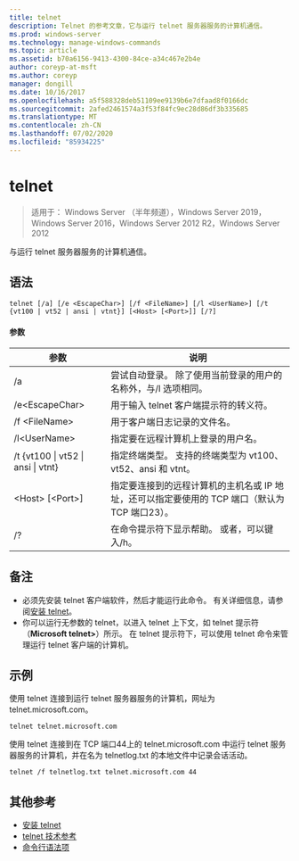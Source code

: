 ```yaml
---
title: telnet
description: Telnet 的参考文章，它与运行 telnet 服务器服务的计算机通信。
ms.prod: windows-server
ms.technology: manage-windows-commands
ms.topic: article
ms.assetid: b70a6156-9413-4300-84ce-a34c467e2b4e
author: coreyp-at-msft
ms.author: coreyp
manager: dongill
ms.date: 10/16/2017
ms.openlocfilehash: a5f588328deb51109ee9139b6e7dfaad8f0166dc
ms.sourcegitcommit: 2afed2461574a3f53f84fc9ec28d86df3b335685
ms.translationtype: MT
ms.contentlocale: zh-CN
ms.lasthandoff: 07/02/2020
ms.locfileid: "85934225"
---
```

# <a name="telnet"></a>telnet

> 适用于： Windows Server （半年频道），Windows Server 2019，Windows Server 2016，Windows Server 2012 R2，Windows Server 2012

与运行 telnet 服务器服务的计算机通信。

## <a name="syntax"></a>语法
```
telnet [/a] [/e <EscapeChar>] [/f <FileName>] [/l <UserName>] [/t {vt100 | vt52 | ansi | vtnt}] [<Host> [<Port>]] [/?]
```
#### <a name="parameters"></a>参数
|参数|说明|
|-------|--------|
|/a|尝试自动登录。 除了使用当前登录的用户的名称外，与/l 选项相同。|
|/e\<EscapeChar>|用于输入 telnet 客户端提示符的转义符。|
|/f \<FileName>|用于客户端日志记录的文件名。|
|/l\<UserName>|指定要在远程计算机上登录的用户名。|
|/t {vt100 &#124; vt52 &#124; ansi &#124; vtnt}|指定终端类型。 支持的终端类型为 vt100、vt52、ansi 和 vtnt。|
|\<Host> [\<Port>]|指定要连接到的远程计算机的主机名或 IP 地址，还可以指定要使用的 TCP 端口（默认为 TCP 端口23）。|
|/?|在命令提示符下显示帮助。 或者，可以键入/h。|

## <a name="remarks"></a>备注
-   必须先安装 telnet 客户端软件，然后才能运行此命令。 有关详细信息，请参阅[安装 telnet](https://technet.microsoft.com/library/cc754293(v=ws.10).aspx)。
-   你可以运行无参数的 telnet，以进入 telnet 上下文，如 telnet 提示符（**Microsoft telnet>**）所示。 在 telnet 提示符下，可以使用 telnet 命令来管理运行 telnet 客户端的计算机。

## <a name="examples"></a>示例
使用 telnet 连接到运行 telnet 服务器服务的计算机，网址为 telnet.microsoft.com。
```
telnet telnet.microsoft.com
```
使用 telnet 连接到在 TCP 端口44上的 telnet.microsoft.com 中运行 telnet 服务器服务的计算机，并在名为 telnetlog.txt 的本地文件中记录会话活动。
```
telnet /f telnetlog.txt telnet.microsoft.com 44
```

## <a name="additional-references"></a>其他参考
-   [安装 telnet](https://technet.microsoft.com/library/cc754293(v=ws.10).aspx)
-   [telnet 技术参考](https://technet.microsoft.com/library/cc754987(v=ws.10).aspx)
- [命令行语法项](command-line-syntax-key.md)
